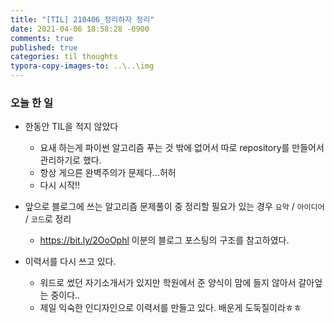 ```yaml
---
title: "[TIL] 210406_정리하자 정리"
date: 2021-04-06 18:58:28 -0900
comments: true
published: true
categories: til thoughts
typora-copy-images-to: ..\..\img
---
```


### 오늘 한 일

- 한동안 TIL을 적지 않았다
  - 요새 하는게 파이썬 알고리즘 푸는 것 밖에 없어서 따로 repository를 만들어서 관리하기로 했다.
  - 항상 게으른 완벽주의가 문제다...허허
  - 다시 시작!!
- 앞으로 블로그에 쓰는 알고리즘 문제풀이 중 정리할 필요가 있는 경우 `요약` / `아이디어` / `코드`로 정리
  - https://bit.ly/2OoOphl 이분의 블로그 포스팅의 구조를 참고하였다.

- 이력서를 다시 쓰고 있다.
  - 워드로 썼던 자기소개서가 있지만 학원에서 준 양식이 맘에 들지 않아서 갈아엎는 중이다..
  - 제일 익숙한 인디자인으로 이력서를 만들고 있다. 배운게 도둑질이라ㅎㅎ

